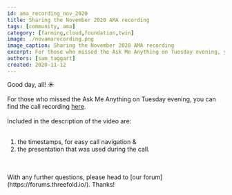```yaml
---
id: ama_recording_nov_2020
title: Sharing the November 2020 AMA recording
tags: [community, ama]
category: [farming,cloud,foundation,twin]
image: ./novamarecording.png
image_caption: Sharing the November 2020 AMA recording
excerpt: For those who missed the Ask Me Anything on Tuesday evening, you can find the call recording within!
authors: [sam_taggart]
created: 2020-11-12
---
```


Good day, all! ☀️
<br/>
<br/>
For those who missed the Ask Me Anything on Tuesday evening, you can find the call recording [here](https://www.youtube.com/watch?v=5rxVgwnnFpQ).
<br/>
<br/>
Included in the description of the video are:
<br/>
<br/>
1. the timestamps, for easy call navigation &
2. the presentation that was used during the call.
<br/>
<br/>
With any further questions, please head to [our forum](https://forums.threefold.io/). Thanks!
